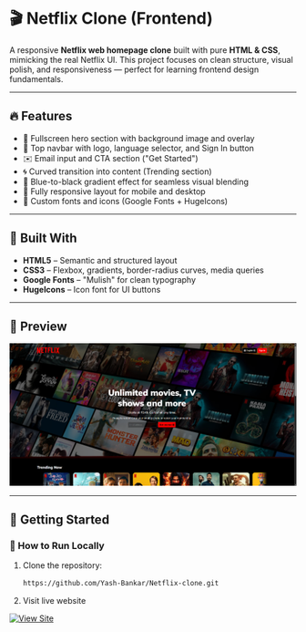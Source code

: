# 🎬 Netflix Clone (Frontend)

A responsive **Netflix web homepage clone** built with pure **HTML & CSS**, mimicking the real Netflix UI. This project focuses on clean structure, visual polish, and responsiveness — perfect for learning frontend design fundamentals.

---

## 🔥 Features

- 🎨 Fullscreen hero section with background image and overlay
- 🧭 Top navbar with logo, language selector, and Sign In button
- ✉️ Email input and CTA section ("Get Started")
- 🌀 Curved transition into content (Trending section)
- 🌈 Blue-to-black gradient effect for seamless visual blending
- 📱 Fully responsive layout for mobile and desktop
- 💅 Custom fonts and icons (Google Fonts + HugeIcons)

---

## 🧱 Built With

- **HTML5** – Semantic and structured layout
- **CSS3** – Flexbox, gradients, border-radius curves, media queries
- **Google Fonts** – "Mulish" for clean typography
- **HugeIcons** – Icon font for UI buttons

---

## 📸 Preview

![Screenshot](assets/images/preview.png)  


---

## 🚀 Getting Started

### 🔧 How to Run Locally

1. Clone the repository:
   ```bash
   https://github.com/Yash-Bankar/Netflix-clone.git

2. Visit live website
   
[![View Site](https://img.shields.io/badge/Live%20Site-Visit-blue?style=for-the-badge)](https://yash-bankar.github.io/Netflix-clone/)

 

